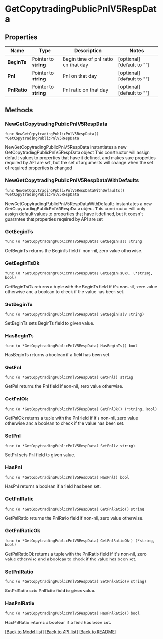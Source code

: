 # GetCopytradingPublicPnlV5RespData

## Properties

Name | Type | Description | Notes
------------ | ------------- | ------------- | -------------
**BeginTs** | Pointer to **string** | Begin time of pnl ratio on that day | [optional] [default to ""]
**Pnl** | Pointer to **string** | Pnl on that day | [optional] [default to ""]
**PnlRatio** | Pointer to **string** | Pnl ratio on that day | [optional] [default to ""]

## Methods

### NewGetCopytradingPublicPnlV5RespData

`func NewGetCopytradingPublicPnlV5RespData() *GetCopytradingPublicPnlV5RespData`

NewGetCopytradingPublicPnlV5RespData instantiates a new GetCopytradingPublicPnlV5RespData object
This constructor will assign default values to properties that have it defined,
and makes sure properties required by API are set, but the set of arguments
will change when the set of required properties is changed

### NewGetCopytradingPublicPnlV5RespDataWithDefaults

`func NewGetCopytradingPublicPnlV5RespDataWithDefaults() *GetCopytradingPublicPnlV5RespData`

NewGetCopytradingPublicPnlV5RespDataWithDefaults instantiates a new GetCopytradingPublicPnlV5RespData object
This constructor will only assign default values to properties that have it defined,
but it doesn't guarantee that properties required by API are set

### GetBeginTs

`func (o *GetCopytradingPublicPnlV5RespData) GetBeginTs() string`

GetBeginTs returns the BeginTs field if non-nil, zero value otherwise.

### GetBeginTsOk

`func (o *GetCopytradingPublicPnlV5RespData) GetBeginTsOk() (*string, bool)`

GetBeginTsOk returns a tuple with the BeginTs field if it's non-nil, zero value otherwise
and a boolean to check if the value has been set.

### SetBeginTs

`func (o *GetCopytradingPublicPnlV5RespData) SetBeginTs(v string)`

SetBeginTs sets BeginTs field to given value.

### HasBeginTs

`func (o *GetCopytradingPublicPnlV5RespData) HasBeginTs() bool`

HasBeginTs returns a boolean if a field has been set.

### GetPnl

`func (o *GetCopytradingPublicPnlV5RespData) GetPnl() string`

GetPnl returns the Pnl field if non-nil, zero value otherwise.

### GetPnlOk

`func (o *GetCopytradingPublicPnlV5RespData) GetPnlOk() (*string, bool)`

GetPnlOk returns a tuple with the Pnl field if it's non-nil, zero value otherwise
and a boolean to check if the value has been set.

### SetPnl

`func (o *GetCopytradingPublicPnlV5RespData) SetPnl(v string)`

SetPnl sets Pnl field to given value.

### HasPnl

`func (o *GetCopytradingPublicPnlV5RespData) HasPnl() bool`

HasPnl returns a boolean if a field has been set.

### GetPnlRatio

`func (o *GetCopytradingPublicPnlV5RespData) GetPnlRatio() string`

GetPnlRatio returns the PnlRatio field if non-nil, zero value otherwise.

### GetPnlRatioOk

`func (o *GetCopytradingPublicPnlV5RespData) GetPnlRatioOk() (*string, bool)`

GetPnlRatioOk returns a tuple with the PnlRatio field if it's non-nil, zero value otherwise
and a boolean to check if the value has been set.

### SetPnlRatio

`func (o *GetCopytradingPublicPnlV5RespData) SetPnlRatio(v string)`

SetPnlRatio sets PnlRatio field to given value.

### HasPnlRatio

`func (o *GetCopytradingPublicPnlV5RespData) HasPnlRatio() bool`

HasPnlRatio returns a boolean if a field has been set.


[[Back to Model list]](../README.md#documentation-for-models) [[Back to API list]](../README.md#documentation-for-api-endpoints) [[Back to README]](../README.md)


